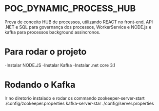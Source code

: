 # POC_DYNAMIC_PROCESS_HUB
Prova de conceito HUB de processos, utilizando REACT no front-end, API .NET e SQL para governança dos processos, WorkerService e NODE.js e kafka para processos background assincronos.
#  Para rodar o projeto
-Instalar NODE.JS
-Instalar Kafka
-Instalar .net core 3.1
# Rodando o Kafka
Ir no diretorio instalado e  rodar os commando
zookeeper-server-start  ./config/zookeeper.properties
kafka-server-star ./config/server.properties
